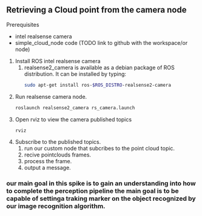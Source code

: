 ## Retrieving a Cloud point from the camera node
Prerequisites
* intel realsense camera
* simple_cloud_node code (TODO link to github with the workspace/or node)
1.  Install ROS intel realsense camera 
    1. realsense2_camera is available as a debian package of ROS distribution. It can be installed by typing:
        ```bash 
        sudo apt-get install ros-$ROS_DISTRO-realsense2-camera
        ```
2.  Run realsense camera node.
    ```bash
    roslaunch realsense2_camera rs_camera.launch
    ```
3.  Open rviz to view the camera published topics
    ``` bash
    rviz
    ```
4.  Subscribe to the published topics.
    1.  run our custom node that subcribes to the point cloud topic.
    2.  recive pointclouds frames.
    3.  process the frame.
    4.  output a message.

### our main goal in this spike is to gain an understanding into how to complete the perception pipeline the main goal is to be capable of settinga traking marker on the object recognized by our image recognition algorithm.

